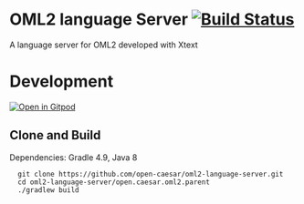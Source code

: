 # OML2 language Server [![Build Status](https://travis-ci.org/open-caesar/oml2-language-server.svg?branch=master)](https://travis-ci.org/open-caesar/oml2-language-server)
A language server for OML2 developed with Xtext

# Development

[![Open in Gitpod](https://gitpod.io/button/open-in-gitpod.svg)](https://gitpod.io#https://github.com/open-caesar/oml2-language-server)

## Clone and Build

Dependencies: Gradle 4.9, Java 8
```
  git clone https://github.com/open-caesar/oml2-language-server.git
  cd oml2-language-server/open.caesar.oml2.parent
  ./gradlew build
```
